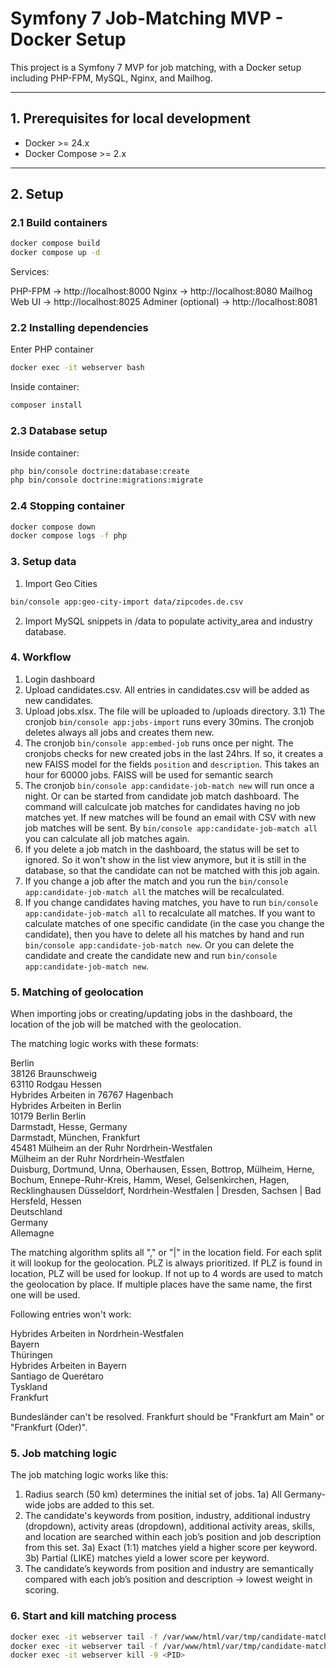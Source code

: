 # Symfony 7 Job-Matching MVP - Docker Setup

This project is a Symfony 7 MVP for job matching, with a Docker setup including PHP-FPM, MySQL, Nginx, and Mailhog.

---

## 1. Prerequisites for local development

- Docker >= 24.x
- Docker Compose >= 2.x

---

## 2. Setup

### 2.1 Build containers

```bash
docker compose build
docker compose up -d
```

Services:

PHP-FPM → http://localhost:8000
Nginx → http://localhost:8080
Mailhog Web UI → http://localhost:8025
Adminer (optional) → http://localhost:8081

### 2.2 Installing dependencies

Enter PHP container

```bash
docker exec -it webserver bash
```

Inside container:
```bash
composer install
```

### 2.3 Database setup

Inside container:

```bash
php bin/console doctrine:database:create
php bin/console doctrine:migrations:migrate
```

### 2.4 Stopping container

```bash
docker compose down
docker compose logs -f php
```


### 3. Setup data

1) Import Geo Cities

```bash
bin/console app:geo-city-import data/zipcodes.de.csv
```

2) Import MySQL snippets in /data to populate activity_area and industry database.

### 4. Workflow

1) Login dashboard
2) Upload candidates.csv. All entries in candidates.csv will be added as new candidates.
3) Upload jobs.xlsx. The file will be uploaded to /uploads directory.
3.1) The cronjob `bin/console app:jobs-import` runs every 30mins. The cronjob deletes always all jobs and creates them new.
4) The cronjob `bin/console app:embed-job` runs once per night. The cronjobs checks for new created jobs in the last 24hrs.
If so, it creates a new FAISS model for the fields `position` and `description`. This takes an hour for 60000 jobs.
FAISS will be used for semantic search
5) The cronjob `bin/console app:candidate-job-match new` will run once a night. Or can be started from candidate job match dashboard.
The command will calculcate job matches for candidates having no job matches yet. If new matches will be found an email with CSV with new job matches will be sent.
By `bin/console app:candidate-job-match all` you can calculate all job matches again.
6) If you delete a job match in the dashboard, the status will be set to ignored.
So it won't show in the list view anymore, but it is still in the database, so that the candidate can not be matched with this job again.
7) If you change a job after the match and you run the `bin/console app:candidate-job-match all` the matches will be recalculated.
8) If you change candidates having matches, you have to run `bin/console app:candidate-job-match all` to recalculate all matches.
If you want to calculate matches of one specific candidate (in the case you change the candidate), then you have to delete all his matches by hand 
and run `bin/console app:candidate-job-match new`. Or you can delete the candidate and create the candidate new and run `bin/console app:candidate-job-match new`.

### 5. Matching of geolocation

When importing jobs or creating/updating jobs in the dashboard, the location of the job will be matched with the geolocation.

The matching logic works with these formats:

Berlin  
38126 Braunschweig  
63110 Rodgau Hessen  
Hybrides Arbeiten in 76767 Hagenbach  
Hybrides Arbeiten in Berlin  
10179 Berlin Berlin  
Darmstadt, Hesse, Germany  
Darmstadt, München, Frankfurt  
45481 Mülheim an der Ruhr Nordrhein-Westfalen  
Mülheim an der Ruhr Nordrhein-Westfalen  
Duisburg, Dortmund, Unna, Oberhausen, Essen, Bottrop, Mülheim, Herne, Bochum, Ennepe-Ruhr-Kreis, Hamm, Wesel, Gelsenkirchen, Hagen, Recklinghausen
Düsseldorf, Nordrhein-Westfalen | Dresden, Sachsen | Bad Hersfeld, Hessen  
Deutschland  
Germany  
Allemagne  

The matching algorithm splits all "," or "|" in the location field.
For each split it will lookup for the geolocation.
PLZ is always prioritized. If PLZ is found in location, PLZ will be used for lookup.
If not up to 4 words are used to match the geolocation by place. If multiple places have the same name, the first one will be used.

Following entries won't work:

Hybrides Arbeiten in Nordrhein-Westfalen  
Bayern  
Thüringen  
Hybrides Arbeiten in Bayern  
Santiago de Querétaro  
Tyskland  
Frankfurt  

Bundesländer can't be resolved.
Frankfurt should be "Frankfurt am Main" or "Frankfurt (Oder)".

### 5. Job matching logic

The job matching logic works like this:

1) Radius search (50 km) determines the initial set of jobs.
1a) All Germany-wide jobs are added to this set.
2) The candidate's keywords from position, industry, additional industry (dropdown), activity areas (dropdown), additional activity areas, skills, and location are searched within each job’s position and job description from this set.
3a) Exact (1:1) matches yield a higher score per keyword.
3b) Partial (LIKE) matches yield a lower score per keyword.
4) The candidate’s keywords from position and industry are semantically compared with each job’s position and description → lowest weight in scoring.

### 6. Start and kill matching process

```bash
docker exec -it webserver tail -f /var/www/html/var/tmp/candidate-match.log
docker exec -it webserver tail -f /var/www/html/var/tmp/candidate-match.pid
docker exec -it webserver kill -9 <PID>
```
